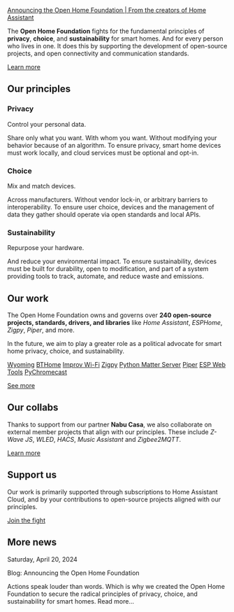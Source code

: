 [Announcing the Open Home Foundation | From the creators of Home Assistant](https://www.openhomefoundation.org/blog/announcing-the-open-home-foundation/)

 The **Open Home Foundation** fights for the fundamental principles of **privacy**, **choice**, and **sustainability** for smart homes. And for every person who lives in one. It does this by supporting the development of open-source projects, and open connectivity and communication standards.

[Learn more](https://www.openhomefoundation.org/about/)

Our principles
----------

### Privacy ###

Control your personal data.

 Share only what you want. With whom you want. Without modifying your behavior because of an algorithm. To ensure privacy, smart home devices must work locally, and cloud services must be optional and opt-in.

### Choice ###

Mix and match devices.

 Across manufacturers. Without vendor lock-in, or arbitrary barriers to interoperability. To ensure user choice, devices and the management of data they gather should operate via open standards and local APIs.

### Sustainability ###

Repurpose your hardware.

 And reduce your environmental impact. To ensure sustainability, devices must be built for durability, open to modification, and part of a system providing tools to track, automate, and reduce waste and emissions.

Our work
----------

 The Open Home Foundation owns and governs over **240 open-source projects, standards, drivers, and libraries** like *Home Assistant*, *ESPHome*, *Zigpy*, *Piper*, and more.

 In the future, we aim to play a greater role as a political advocate for smart home privacy, choice, and sustainability.

[](https://www.home-assistant.io/)
[](https://esphome.io/)

[Wyoming](https://github.com/rhasspy/wyoming)
[BTHome](https://bthome.io/)
[Improv Wi-Fi](https://www.improv-wifi.com/)
[Zigpy](https://github.com/zigpy/zigpy)
[Python Matter Server](https://github.com/home-assistant-libs/python-matter-server)
[Piper](https://github.com/rhasspy/piper)
[ESP Web Tools](https://esphome.github.io/esp-web-tools/)
[PyChromecast](https://github.com/home-assistant-libs/pychromecast)

[See more](https://www.openhomefoundation.org/projects/#projects)

Our collabs
----------

 Thanks to support from our partner **Nabu Casa**, we also collaborate on external member projects that align with our principles. These include *Z-Wave JS*, *WLED*, *HACS*, *Music Assistant* and *Zigbee2MQTT*.

[Learn more](https://www.openhomefoundation.org/projects/#collabs)

Support us
----------

 Our work is primarily supported through subscriptions to Home Assistant Cloud, and by your contributions to open-source projects aligned with our principles.

[Join the fight](https://www.openhomefoundation.org/organization/#support-our-work)

More news
----------

[](https://www.openhomefoundation.org/blog/announcing-the-open-home-foundation/)

Saturday, April 20, 2024

Blog: Announcing the Open Home Foundation

 Actions speak louder than words. Which is why we created the Open Home Foundation to secure the radical principles of privacy, choice, and sustainability for smart homes. Read more...

[](https://www.openhomefoundation.org/blog/announcing-the-open-home-foundation/)
